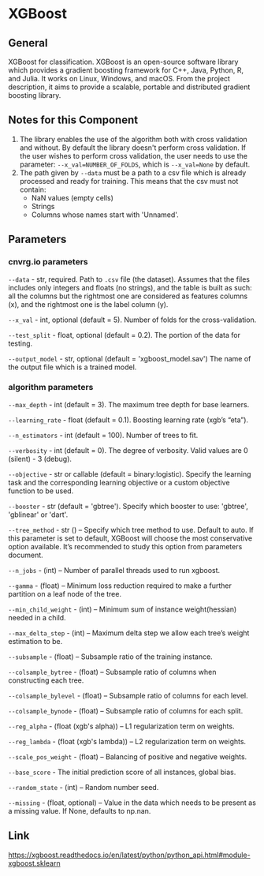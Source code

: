 # XGBoost

## General
XGBoost for classification.
XGBoost is an open-source software library which provides a gradient boosting framework for C++, Java, Python, R, and Julia. It works on Linux, Windows, and macOS.
From the project description, it aims to provide a scalable, portable and distributed gradient boosting library.
## Notes for this Component

1) The library enables the use of the algorithm both with cross validation and without. By default the library doesn't perform cross validation. If the user wishes to perform cross validation, 
the user needs to use the parameter: ```--x_val=NUMBER_OF_FOLDS```, which is ```--x_val=None``` by default.  
2) The path given by ```--data``` must be a path to a csv file which is already processed and ready for training. This means that the csv must not contain: 
   - NaN values (empty cells) 
   - Strings 
   - Columns whose names start with 'Unnamed'.

## Parameters

### cnvrg.io parameters

```--data``` - str, required. Path to `.csv` file (the dataset). Assumes that the files includes only integers and floats (no strings), and the table is built as such: all the columns but the 
rightmost one are considered as features columns (x), and the rightmost one is the label column (y).

```--x_val``` - int, optional (default = 5). Number of folds for the cross-validation.

```--test_split``` - float, optional (default = 0.2). The portion of the data for testing.

```--output_model``` - str, optional (default = 'xgboost_model.sav') The name of the output file which is a trained model. 

### algorithm parameters

```--max_depth``` - int (default = 3). The maximum tree depth for base learners.

```--learning_rate``` - float (default = 0.1). Boosting learning rate (xgb’s “eta”).

```--n_estimators``` - int (default = 100). Number of trees to fit.

```--verbosity``` - int (default = 0). The degree of verbosity. Valid values are 0 (silent) - 3 (debug).

```--objective``` - str or callable (default = binary:logistic). Specify the learning task and the corresponding learning objective or a custom objective function to be used.

```--booster``` - str (default = 'gbtree'). Specify which booster to use: 'gbtree', 'gblinear' or 'dart'.

```--tree_method``` - str () – Specify which tree method to use. Default to auto. If this parameter is set to default, XGBoost will choose the most conservative option available. It’s recommended to study this option from parameters document.

```--n_jobs``` - (int) – Number of parallel threads used to run xgboost.

```--gamma``` - (float) – Minimum loss reduction required to make a further partition on a leaf node of the tree.

```--min_child_weight``` - (int) – Minimum sum of instance weight(hessian) needed in a child.

```--max_delta_step``` - (int) – Maximum delta step we allow each tree’s weight estimation to be.

```--subsample``` - (float) – Subsample ratio of the training instance.

```--colsample_bytree``` - (float) – Subsample ratio of columns when constructing each tree.

```--colsample_bylevel``` - (float) – Subsample ratio of columns for each level.

```--colsample_bynode``` - (float) – Subsample ratio of columns for each split.

```--reg_alpha``` - (float (xgb's alpha)) – L1 regularization term on weights.

```--reg_lambda``` - (float (xgb's lambda)) – L2 regularization term on weights.

```--scale_pos_weight``` - (float) – Balancing of positive and negative weights.

```--base_score``` - The initial prediction score of all instances, global bias.

```--random_state``` - (int) – Random number seed.

```--missing``` - (float, optional) – Value in the data which needs to be present as a missing value. If None, defaults to np.nan.

## Link
https://xgboost.readthedocs.io/en/latest/python/python_api.html#module-xgboost.sklearn